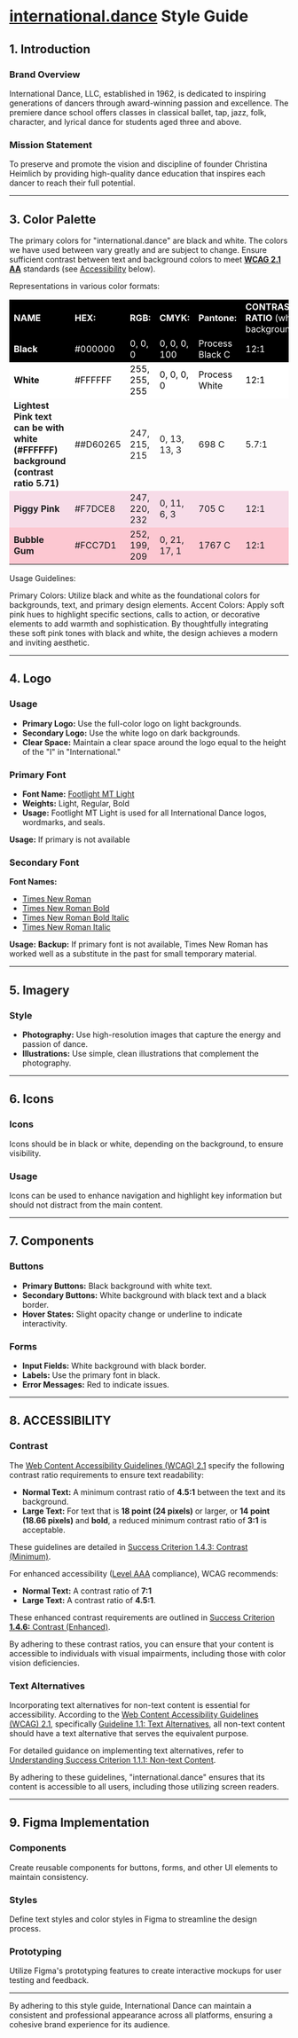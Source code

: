 # [international.dance](https://international.dance/) Style Guide

## 1. Introduction

### Brand Overview

International Dance, LLC, established in 1962, is dedicated to inspiring generations of dancers through award-winning passion and excellence. The premiere dance school offers classes in classical ballet, tap, jazz, folk, character, and lyrical dance for students aged three and above.

<h3>Mission Statement</h3>

<p>To preserve and promote the vision and discipline of founder Christina Heimlich by providing high-quality dance education that inspires each dancer to reach their full potential.

---

## 3. Color Palette

The primary colors for "international.dance" are black and white. The colors we have used between vary greatly and are subject to change. Ensure sufficient contrast between text and background colors to meet  [**WCAG 2.1 AA**](https://www.w3.org/WAI/WCAG22/quickref/?versions=2.1) standards (see [Accessibility](#accessibility) below).

Representations in various color formats:

<table>
  <tr style="background-color: #000000; color: #FFFFFF;">
    <td><strong>NAME</strong></td>
    <td><strong>HEX:</strong></td>
    <td><strong>RGB:</strong></td>
    <td><strong>CMYK:</strong></td>
    <td><strong>Pantone:</strong></td>
    <td><strong>CONTRAST RATIO</strong> (white background):</td>
    <td><strong>CONTRAST RATIO</strong> (black background):</td>
  </tr>
  <tr style="background-color: #000000; color: #FFFFFF;">
    <td><strong>Black</strong></td>
    <td>#000000</td>
    <td>0, 0, 0</td>
    <td>0, 0, 0, 100</td>
    <td>Process Black C</td>
    <td>12:1</td>
    <td>12:1</td>
  </tr>
  <tr style="background-color: #FFFFFF; color: #000000;">
    <td><strong>White</strong></td>
    <td>#FFFFFF</td>
    <td>255, 255, 255</td>
    <td>0, 0, 0, 0</td>
    <td>Process White</td>
    <td>12:1</td>
    <td>12:1</td>
  </tr>
  <tr style="background-color: ##D60265;">
    <td><strong>Lightest Pink text can be with white (#FFFFFF) background (contrast ratio 5.71)</strong></td>
    <td>##D60265</td>
    <td>247, 215, 215</td>
    <td>0, 13, 13, 3</td>
    <td>698 C</td>
    <td>5.7:1</td>
    <td>12:1</td>
  </tr>
  <tr style="background-color: #F7DCE8;">
    <td><strong>Piggy Pink</strong></td>
    <td>#F7DCE8</td>
    <td>247, 220, 232</td>
    <td>0, 11, 6, 3</td>
    <td>705 C</td>
    <td>12:1</td>
    <td>12:1</td>
  </tr>
  <tr style="background-color: #FCC7D1;">
    <td><strong>Bubble Gum</strong></td>
    <td>#FCC7D1</td>
    <td>252, 199, 209</td>
    <td>0, 21, 17, 1</td>
    <td>1767 C</td>
    <td>12:1</td>
    <td>12:1</td>
  </tr>
</table>

Usage Guidelines:

Primary Colors: Utilize black and white as the foundational colors for backgrounds, text, and primary design elements.
Accent Colors: Apply soft pink hues to highlight specific sections, calls to action, or decorative elements to add warmth and sophistication.
By thoughtfully integrating these soft pink tones with black and white, the design achieves a modern and inviting aesthetic.

---

## 4. Logo

### Usage

- **Primary Logo:** Use the full-color logo on light backgrounds.
- **Secondary Logo:** Use the white logo on dark backgrounds.
- **Clear Space:** Maintain a clear space around the logo equal to the height of the "I" in "International."

### Primary Font

- **Font Name:** [Footlight MT Light](/assets/fonts/FTLTLT.TTF)
- **Weights:** Light, Regular, Bold
- **Usage:** Footlight MT Light is used for all International Dance logos, wordmarks, and seals. 

**Usage:**
If primary is not available

### Secondary Font

**Font Names:** 
- [Times New Roman](/assets/fonts/times.ttf)
- [Times New Roman Bold](/assets/fonts/timesbd.ttf)
- [Times New Roman Bold Italic](/assets/fonts/timesbi.ttf)
- [Times New Roman Italic](/assets/fonts/timesi.ttf)

**Usage:**
**Backup:** If primary font is not available, Times New Roman has worked well as a substitute in the past for small temporary material. 


---

## 5. Imagery

### Style

- **Photography:** Use high-resolution images that capture the energy and passion of dance.
- **Illustrations:** Use simple, clean illustrations that complement the photography.

---

## 6. Icons

### Icons

Icons should be in black or white, depending on the background, to ensure visibility.

### Usage

Icons can be used to enhance navigation and highlight key information but should not distract from the main content.

---

## 7. Components

### Buttons

- **Primary Buttons:** Black background with white text.
- **Secondary Buttons:** White background with black text and a black border.
- **Hover States:** Slight opacity change or underline to indicate interactivity.

### Forms

- **Input Fields:** White background with black border.
- **Labels:** Use the primary font in black.
- **Error Messages:** Red to indicate issues.

---

<h2 id="accessibility">8. ACCESSIBILITY</h2>

### Contrast

The [Web Content Accessibility Guidelines (WCAG) 2.1](https://www.w3.org/TR/WCAG21/) specify the following contrast ratio requirements to ensure text readability:

* **Normal Text:** A minimum contrast ratio of **4.5:1** between the text and its background.
* **Large Text:** For text that is **18 point (24 pixels)** or larger, or **14 point (18.66 pixels)** and **bold**, a reduced minimum contrast ratio of **3:1** is acceptable.

These guidelines are detailed in [Success Criterion 1.4.3: Contrast (Minimum)](https://www.w3.org/WAI/WCAG21/Understanding/contrast-minimum.html).

For enhanced accessibility ([Level AAA](https://www.w3.org/WAI/WCAG2AAA-Conformance) compliance), WCAG recommends:

* **Normal Text:** A contrast ratio of **7:1**
* **Large Text:** A contrast ratio of **4.5:1**.

These enhanced contrast requirements are outlined in [Success Criterion **1.4.6:** Contrast (Enhanced)](https://www.w3.org/WAI/WCAG21/Understanding/contrast-enhanced.html).

By adhering to these contrast ratios, you can ensure that your content is accessible to individuals with visual impairments, including those with color vision deficiencies.

### Text Alternatives

Incorporating text alternatives for non-text content is essential for accessibility. According to the [Web Content Accessibility Guidelines (WCAG) 2.1](https://www.w3.org/TR/WCAG21/), specifically [Guideline 1.1: Text Alternatives](https://www.w3.org/WAI/WCAG21/Understanding/text-alternatives), all non-text content should have a text alternative that serves the equivalent purpose.

For detailed guidance on implementing text alternatives, refer to [Understanding Success Criterion 1.1.1: Non-text Content](https://www.w3.org/WAI/WCAG21/Understanding/non-text-content.html).

By adhering to these guidelines, "international.dance" ensures that its content is accessible to all users, including those utilizing screen readers.

---

## 9. Figma Implementation

### Components

Create reusable components for buttons, forms, and other UI elements to maintain consistency.

### Styles

Define text styles and color styles in Figma to streamline the design process.

### Prototyping

Utilize Figma's prototyping features to create interactive mockups for user testing and feedback.

---

By adhering to this style guide, International Dance can maintain a consistent and professional appearance across all platforms, ensuring a cohesive brand experience for its audience.
